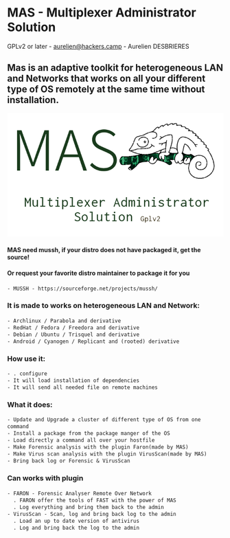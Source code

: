 # MAS - Multiplexer Administrator Solution

GPLv2 or later - aurelien@hackers.camp - Aurelien DESBRIERES

## Mas is an adaptive toolkit for heterogeneous LAN and Networks that works on all your different type of OS remotely at the same time without installation.


![MAS image](img/MAS.png)




#### MAS need mussh, if your distro does not have packaged it, get the source!
#### Or request your favorite distro maintainer to package it for you

	- MUSSH - https://sourceforge.net/projects/mussh/


### It is made to works on heterogeneous LAN and Network:

	- Archlinux / Parabola and derivative
	- RedHat / Fedora / Freedora and derivative
	- Debian / Ubuntu / Trisquel and derivative
	- Android / Cyanogen / Replicant and (rooted) derivative


### How use it:

	- . configure
	- It will load installation of dependencies
    - It will send all needed file on remote machines

 
### What it does:

	- Update and Upgrade a cluster of different type of OS from one command
	- Install a package from the package manger of the OS
	- Load directly a command all over your hostfile
    - Make Forensic analysis with the plugin Faron(made by MAS)
    - Make Virus scan analysis with the plugin VirusScan(made by MAS)
    - Bring back log or Forensic & VirusScan


### Can works with plugin

	- FARON - Forensic Analyser Remote Over Network
	  . FARON offer the tools of FAST with the power of MAS
	  . Log everything and bring them back to the admin
	- VirusScan - Scan, log and bring back log to the admin
	  . Load an up to date version of antivirus
	  . Log and bring back the log to the admin


	


